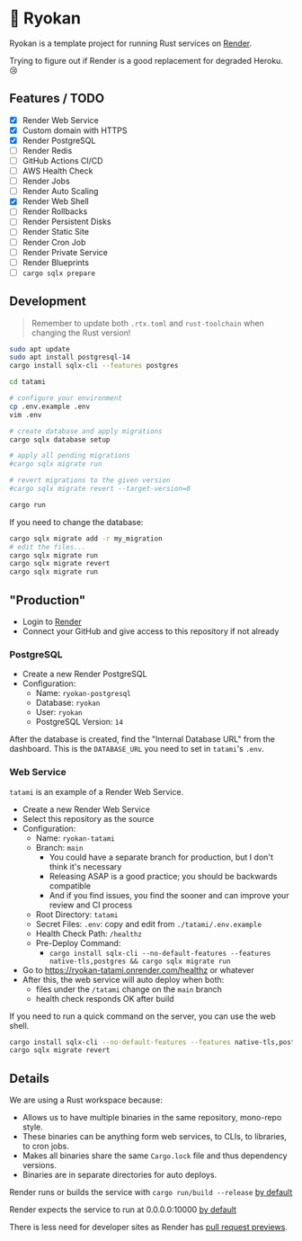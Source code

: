 # 🏮 Ryokan

Ryokan is a template project for running Rust services on [Render](https://render.com/).

Trying to figure out if Render is a good replacement for degraded Heroku. 😢

## Features / TODO

- [x] Render Web Service
- [x] Custom domain with HTTPS
- [x] Render PostgreSQL
- [ ] Render Redis
- [ ] GitHub Actions CI/CD
- [ ] AWS Health Check
- [ ] Render Jobs
- [ ] Render Auto Scaling
- [x] Render Web Shell
- [ ] Render Rollbacks
- [ ] Render Persistent Disks
- [ ] Render Static Site
- [ ] Render Cron Job
- [ ] Render Private Service
- [ ] Render Blueprints
- [ ] `cargo sqlx prepare`

## Development

> Remember to update both `.rtx.toml` and `rust-toolchain` when changing the Rust version!

```bash
sudo apt update
sudo apt install postgresql-14
cargo install sqlx-cli --features postgres

cd tatami

# configure your environment
cp .env.example .env
vim .env

# create database and apply migrations
cargo sqlx database setup

# apply all pending migrations
#cargo sqlx migrate run

# revert migrations to the given version
#cargo sqlx migrate revert --target-version=0

cargo run
```

If you need to change the database:

```bash
cargo sqlx migrate add -r my_migration
# edit the files...
cargo sqlx migrate run
cargo sqlx migrate revert
cargo sqlx migrate run
```

## "Production"

- Login to [Render](https://render.com/)
- Connect your GitHub and give access to this repository if not already

### PostgreSQL

- Create a new Render PostgreSQL
- Configuration:
    - Name: `ryokan-postgresql`
    - Database: `ryokan`
    - User: `ryokan`
    - PostgreSQL Version: `14`

After the database is created, find the "Internal Database URL" from the dashboard.
This is the `DATABASE_URL` you need to set in `tatami`'s `.env`.

### Web Service

`tatami` is an example of a Render Web Service.

- Create a new Render Web Service
- Select this repository as the source
- Configuration:
    - Name: `ryokan-tatami`
    - Branch: `main`
        - You could have a separate branch for production, but I don't think it's necessary
        - Releasing ASAP is a good practice; you should be backwards compatible
        - And if you find issues, you find the sooner and can improve your review and CI process
    - Root Directory: `tatami`
    - Secret Files: `.env`: copy and edit from `./tatami/.env.example`
    - Health Check Path: `/healthz`
    - Pre-Deploy Command:
        - `cargo install sqlx-cli --no-default-features --features native-tls,postgres && cargo sqlx migrate run`
- Go to https://ryokan-tatami.onrender.com/healthz or whatever
- After this, the web service will auto deploy when both:
    - files under the `/tatami` change on the `main` branch
    - health check responds OK after build

If you need to run a quick command on the server, you can use the web shell.

```bash
cargo install sqlx-cli --no-default-features --features native-tls,postgres
cargo sqlx migrate revert
```

## Details

We are using a Rust workspace because:

- Allows us to have multiple binaries in the same repository, mono-repo style.
- These binaries can be anything form web services, to CLIs, to libraries, to cron jobs.
- Makes all binaries share the same `Cargo.lock` file and thus dependency versions.
- Binaries are in separate directories for auto deploys.

Render runs or builds the service with `cargo run/build --release`
[by default](https://docs.render.com/deploy-rocket-rust)

Render expects the service to run at 0.0.0.0:10000
[by default](https://docs.render.com/web-services#host-and-port-configuration)

There is less need for developer sites as Render
has [pull request previews](https://docs.render.com/pull-request-previews).

